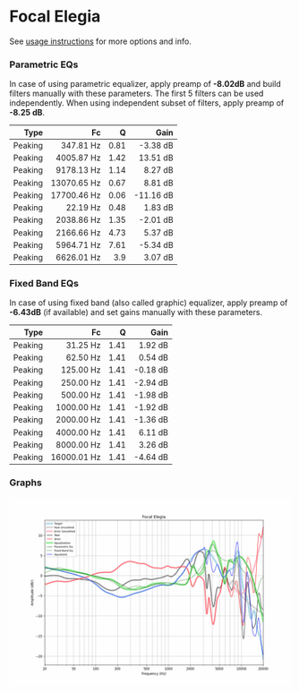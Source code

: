# Focal Elegia
See [usage instructions](https://github.com/jaakkopasanen/AutoEq#usage) for more options and info.

### Parametric EQs
In case of using parametric equalizer, apply preamp of **-8.02dB** and build filters manually
with these parameters. The first 5 filters can be used independently.
When using independent subset of filters, apply preamp of **-8.25 dB**.

| Type    | Fc          |    Q | Gain      |
|--------:|------------:|-----:|----------:|
| Peaking | 347.81 Hz   | 0.81 | -3.38 dB  |
| Peaking | 4005.87 Hz  | 1.42 | 13.51 dB  |
| Peaking | 9178.13 Hz  | 1.14 | 8.27 dB   |
| Peaking | 13070.65 Hz | 0.67 | 8.81 dB   |
| Peaking | 17700.46 Hz | 0.06 | -11.16 dB |
| Peaking | 22.19 Hz    | 0.48 | 1.83 dB   |
| Peaking | 2038.86 Hz  | 1.35 | -2.01 dB  |
| Peaking | 2166.66 Hz  | 4.73 | 5.37 dB   |
| Peaking | 5964.71 Hz  | 7.61 | -5.34 dB  |
| Peaking | 6626.01 Hz  | 3.9  | 3.07 dB   |

### Fixed Band EQs
In case of using fixed band (also called graphic) equalizer, apply preamp of **-6.43dB**
(if available) and set gains manually with these parameters.

| Type    | Fc          |    Q | Gain     |
|--------:|------------:|-----:|---------:|
| Peaking | 31.25 Hz    | 1.41 | 1.92 dB  |
| Peaking | 62.50 Hz    | 1.41 | 0.54 dB  |
| Peaking | 125.00 Hz   | 1.41 | -0.18 dB |
| Peaking | 250.00 Hz   | 1.41 | -2.94 dB |
| Peaking | 500.00 Hz   | 1.41 | -1.98 dB |
| Peaking | 1000.00 Hz  | 1.41 | -1.92 dB |
| Peaking | 2000.00 Hz  | 1.41 | -1.36 dB |
| Peaking | 4000.00 Hz  | 1.41 | 6.11 dB  |
| Peaking | 8000.00 Hz  | 1.41 | 3.26 dB  |
| Peaking | 16000.01 Hz | 1.41 | -4.64 dB |

### Graphs
![](./Focal%20Elegia.png)